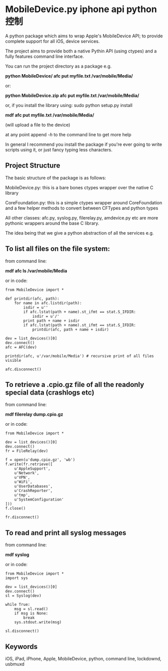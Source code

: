 MobileDevice.py iphone api python 控制
===============

A python package which aims to wrap Apple's MobileDevice API; to provide 
complete support for all iOS, device services.

The project aims to provide both a native Pythin API (using ctypes) and a fully
features command line interface.

You can run the project directory as a package e.g.

**python MobileDevice/ afc put myfile.txt /var/mobile/Media/**

or:

**python MobileDevice.zip afc put myfile.txt /var/mobile/Media/**

or, if you install the library using: sudo python setup.py install

**mdf afc put myfile.txt /var/mobile/Media/**

(will upload a file to the device)

at any point append *-h* to the command line to get more help

In general I recommend you install the package if you're ever going to write 
scripts using it, or just fancy typing less characters.


Project Structure
-----------------

The basic structure of the package is as follows:

MobileDevice.py: this is a bare bones ctypes wrapper over the native C library

CoreFoundation.py: this is a simple ctypes wrapper around CoreFoundation and a
few helper methods to convert between CFTypes and python types

All other classes:
afc.py, syslog.py, filerelay.py, amdevice.py etc are more pythonic wrappers
around the base C library.

The idea being that we give a python abstraction of all the services e.g.


To list all files on the file system:
-------------------------------------
from command line:

**mdf afc ls /var/mobile/Media**

or in code:

	from MobileDevice import *

	def printdir(afc, path):
		for name in afc.listdir(path):
			isdir = u''
			if afc.lstat(path + name).st_ifmt == stat.S_IFDIR:
				isdir = u'/'
			print path + name + isdir
			if afc.lstat(path + name).st_ifmt == stat.S_IFDIR:
				printdir(afc, path + name + isdir)
	
	dev = list_devices()[0]
	dev.connect()
	afc = AFC(dev)

	printdir(afc, u'/var/mobile/Media') # recursive print of all files visible

	afc.disconnect()


To retrieve a .cpio.gz file of all the readonly special data (crashlogs etc)
----------------------------------------------------------------------------
from command line:

**mdf filerelay dump.cpio.gz**

or in code:

	from MobileDevice import *

	dev = list_devices()[0]
	dev.connect()
	fr = FileRelay(dev)

	f = open(u'dump.cpio.gz', 'wb')
	f.write(fr.retrieve([
		u'AppleSupport',
		u'Network',
		u'VPN',
		u'WiFi',
		u'UserDatabases',
		u'CrashReporter',
		u'tmp',
		u'SystemConfiguration'
	]))
	f.close()

	fr.disconnect()


To read and print all syslog messages
-------------------------------------
from command line:

**mdf syslog**

or in code:

	from MobileDevice import *
	import sys

	dev = list_devices()[0]
	dev.connect()
	sl = Syslog(dev)

	while True:
		msg = sl.read()
		if msg is None:
			break
		sys.stdout.write(msg)

	sl.disconnect()


Keywords
--------
iOS, iPad, iPhone, Apple, MobileDevice, python, command line, lockdownd, 
usbmuxd
